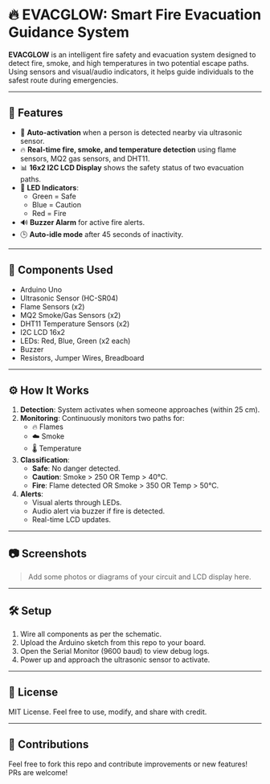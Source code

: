 # 🔥 EVACGLOW: Smart Fire Evacuation Guidance System

**EVACGLOW** is an intelligent fire safety and evacuation system designed to detect fire, smoke, and high temperatures in two potential escape paths. Using sensors and visual/audio indicators, it helps guide individuals to the safest route during emergencies.

---

## 🚀 Features

- 🧠 **Auto-activation** when a person is detected nearby via ultrasonic sensor.
- 🔥 **Real-time fire, smoke, and temperature detection** using flame sensors, MQ2 gas sensors, and DHT11.
- 📊 **16x2 I2C LCD Display** shows the safety status of two evacuation paths.
- 🚦 **LED Indicators**:
  - Green = Safe
  - Blue = Caution
  - Red = Fire
- 🔊 **Buzzer Alarm** for active fire alerts.
- 🕒 **Auto-idle mode** after 45 seconds of inactivity.

---

## 🧰 Components Used

- Arduino Uno
- Ultrasonic Sensor (HC-SR04)
- Flame Sensors (x2)
- MQ2 Smoke/Gas Sensors (x2)
- DHT11 Temperature Sensors (x2)
- I2C LCD 16x2
- LEDs: Red, Blue, Green (x2 each)
- Buzzer
- Resistors, Jumper Wires, Breadboard

---

## ⚙️ How It Works

1. **Detection**: System activates when someone approaches (within 25 cm).
2. **Monitoring**: Continuously monitors two paths for:
   - 🔥 Flames
   - ☁️ Smoke
   - 🌡️ Temperature
3. **Classification**:
   - **Safe**: No danger detected.
   - **Caution**: Smoke > 250 OR Temp > 40°C.
   - **Fire**: Flame detected OR Smoke > 350 OR Temp > 50°C.
4. **Alerts**:
   - Visual alerts through LEDs.
   - Audio alert via buzzer if fire is detected.
   - Real-time LCD updates.

---

## 📷 Screenshots

> Add some photos or diagrams of your circuit and LCD display here.

---

## 🛠️ Setup

1. Wire all components as per the schematic.
2. Upload the Arduino sketch from this repo to your board.
3. Open the Serial Monitor (9600 baud) to view debug logs.
4. Power up and approach the ultrasonic sensor to activate.

---

## 📜 License

MIT License. Feel free to use, modify, and share with credit.

---

## 🙌 Contributions

Feel free to fork this repo and contribute improvements or new features! PRs are welcome!

